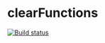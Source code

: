 # clearFunctions
[![Build status](https://ci.appveyor.com/api/projects/status/7shjxeuxxv8p5kpc?svg=true)](https://ci.appveyor.com/project/GreyRuler/clearfunctions)
